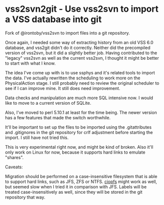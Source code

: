 vss2svn2git - Use vss2svn to import a VSS database into git
===========

Fork of @irontoby/vss2svn to import files into a git repository.

Once again, I needed some way of extracting history from an
old VSS 6.0 database, and vss2git didn't do it correctly.  Neither did
the precompiled version of vss2svn, but it did a slightly better
job.  Having contributed to the "legacy" vss2svn as well as the
current vss2svn, I thought it might be better to start with what I
know.

The idea I've come up with is to use ssphys and it's related tools to
import the data. I've actually rewritten the scheduling to work more
on the PhysicalAction stage.  I still probably need to review the
original scheduler to see if I can improve mine.  It still does need
improvement.

Data checks and manipulation are much more SQL intensive now.  I would
like to move to a current version of SQLite.

Also, I've moved to perl 5.10.1 at least for the time being.  The
newer version has a few features that made the switch worthwhile.

It'll be important to set up the files to be imported using the
.gitattributes and .gitignores in the git repository for crlf
adjustment before starting the import.  I still have not tried this.

This is very experimental right now, and might be kind of broken.
Also it'll only work on Linux for now, because it supports hard links
to emulate "shares".

Caveats:

Migration should be performed on a case-insensitive filesystem that is
able to support hard links, such as JFS, ZFS or NTFS.
[ciopfs](http://www.brain-dump.org/projects/ciopfs) might work as
well, but seemed slow when I tried it in comparison with JFS.
Labels will be treated case-insensitively as well, since they will be
stored in the git repository that way.
